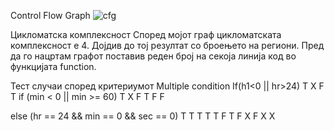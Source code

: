  Control Flow Graph 
![cfg](https://user-images.githubusercontent.com/64106839/120227855-496a3e00-c24a-11eb-8193-9de485f341a8.PNG)

Цикломатска комплексност
Според мојот граф цикломатската комплексност e 4.
Дојдив до тој резултат со броењето на региони. Пред да го нацртам графот поставив реден број на секоја линија код во
функцијата function.

Тест случаи според критериумот Multiple condition
If(h1<0 || hr>24)
T X
F T
if (min < 0 || min >= 60)
T X
F T
F F

else (hr == 24 && min == 0 && sec == 0)
T T T
T T F
T F X
F X X

